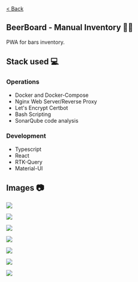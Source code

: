 [< Back](../../README.md)

## BeerBoard - Manual Inventory 🍺🍻

PWA for bars inventory.

## Stack used 💻

### Operations

- Docker and Docker-Compose
- Nginx Web Server/Reverse Proxy
- Let's Encrypt Certbot
- Bash Scripting
- SonarQube code analysis

### Development

- Typescript
- React
- RTK-Query
- Material-UI

## Images 📷

![](./beerboard-manual-inventory.drawio.png)

![](./images/image1.png)

![](./images/image2.png)

![](./images/image3.png)

![](./images/image4.png)

![](./images/image5.png)

![](./images/image6.png)
